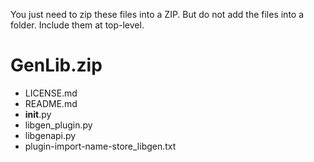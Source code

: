 You just need to zip these files into a ZIP. But do not add the files into a folder. Include them at top-level.

# GenLib.zip
* LICENSE.md
* README.md
* __init__.py
* libgen_plugin.py
* libgenapi.py
* plugin-import-name-store_libgen.txt
